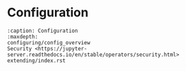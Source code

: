 # Configuration

```{toctree}
:caption: Configuration
:maxdepth: 
configuring/config_overview
Security <https://jupyter-server.readthedocs.io/en/stable/operators/security.html>
extending/index.rst
```

